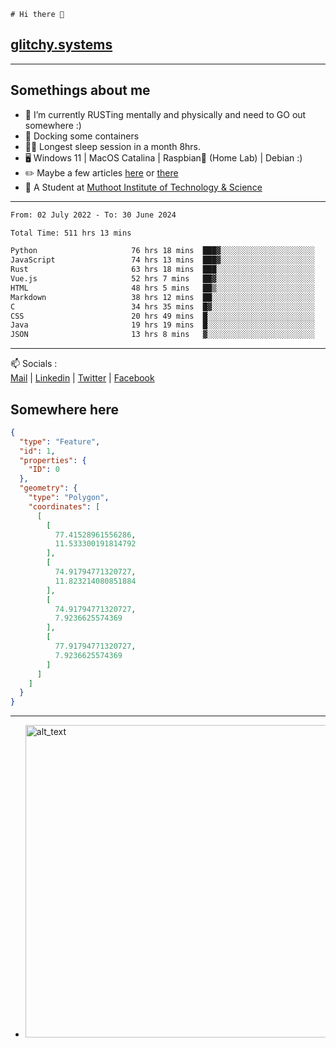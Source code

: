 ```
# Hi there 👋
```
## [glitchy.systems](https://glitchy.systems)
---

## Somethings about me



- 🌱 I’m currently RUSTing mentally and physically and need to GO out somewhere :)
- 🐋 Docking some containers
- 😶‍🌫️ Longest sleep session in a month 8hrs.
- 🖥️ Windows 11 | MacOS Catalina | Raspbian🥧 (Home Lab) | Debian :)
- ✏️ Maybe a few articles [here](https://medium.com/@advaithnarayanan8) or [there](https://medium.com/@advaithnarayanan8)
- 📑 A Student at [Muthoot Institute of Technology & Science](https://mgmits.ac.in/)



---

<!--START_SECTION:waka-->

```txt
From: 02 July 2022 - To: 30 June 2024

Total Time: 511 hrs 13 mins

Python                     76 hrs 18 mins  ███▓░░░░░░░░░░░░░░░░░░░░░   14.93 %
JavaScript                 74 hrs 13 mins  ███▓░░░░░░░░░░░░░░░░░░░░░   14.52 %
Rust                       63 hrs 18 mins  ███░░░░░░░░░░░░░░░░░░░░░░   12.38 %
Vue.js                     52 hrs 7 mins   ██▓░░░░░░░░░░░░░░░░░░░░░░   10.20 %
HTML                       48 hrs 5 mins   ██▒░░░░░░░░░░░░░░░░░░░░░░   09.41 %
Markdown                   38 hrs 12 mins  ██░░░░░░░░░░░░░░░░░░░░░░░   07.47 %
C                          34 hrs 35 mins  █▓░░░░░░░░░░░░░░░░░░░░░░░   06.77 %
CSS                        20 hrs 49 mins  █░░░░░░░░░░░░░░░░░░░░░░░░   04.07 %
Java                       19 hrs 19 mins  █░░░░░░░░░░░░░░░░░░░░░░░░   03.78 %
JSON                       13 hrs 8 mins   ▓░░░░░░░░░░░░░░░░░░░░░░░░   02.57 %
```

<!--END_SECTION:waka-->

---

📫 Socials :<br>
[Mail](mailto:advaith@glitchy.systems) | [Linkedin](https://www.linkedin.com/in/advaith-narayanan-a72152214/) | [Twitter](https://twitter.com/advaithnarayan) | [Facebook](https://screenmessage.com/qinq)

## Somewhere here

```geojson
{
  "type": "Feature",
  "id": 1,
  "properties": {
    "ID": 0
  },
  "geometry": {
    "type": "Polygon",
    "coordinates": [
      [
        [
          77.41528961556286,
          11.533300191814792
        ],
        [
          74.91794771320727,
          11.823214080851884
        ],
        [
          74.91794771320727,
          7.9236625574369
        ],
        [
          77.91794771320727,
          7.9236625574369
        ]
      ]
    ]
  }
}
```


--- 
- [<img alt="alt_text" width="500px" src="https://valid.x86.fr/cache/banner/xv24bv-6.png" />](https://valid.x86.fr/xv24bv)


